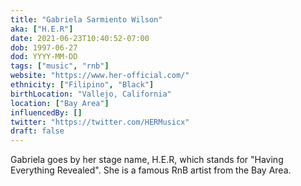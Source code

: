 ```yaml
---
title: "Gabriela Sarmiento Wilson"
aka: ["H.E.R"]
date: 2021-06-23T10:40:52-07:00
dob: 1997-06-27
dod: YYYY-MM-DD
tags: ["music", "rnb"]
website: "https://www.her-official.com/"
ethnicity: ["Filipino", "Black"]
birthLocation: "Vallejo, California"
location: ["Bay Area"]
influencedBy: []
twitter: "https://twitter.com/HERMusicx"
draft: false
---
```


Gabriela goes by her stage name, H.E.R, which stands for "Having Everything Revealed". She is a famous RnB artist from the Bay Area.
